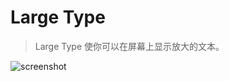 # Large Type

> Large Type 使你可以在屏幕上显示放大的文本。

![screenshot](https://tva1.sinaimg.cn/large/008eGmZEgy1gpdny8y0flj32l809c7wh.jpg)